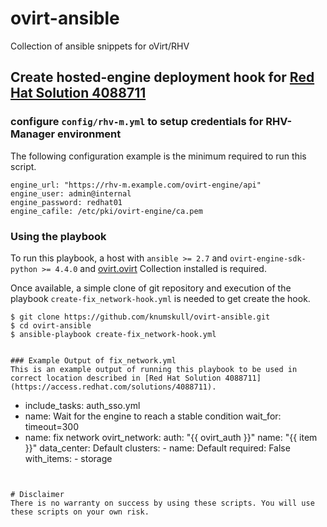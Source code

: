 # ovirt-ansible
Collection of ansible snippets for oVirt/RHV


## Create hosted-engine deployment hook for [Red Hat Solution 4088711](https://access.redhat.com/solutions/4088711)

### configure `config/rhv-m.yml` to setup credentials for RHV-Manager environment
The following configuration example is the minimum required to run this script.

```
engine_url: "https://rhv-m.example.com/ovirt-engine/api"
engine_user: admin@internal
engine_password: redhat01
engine_cafile: /etc/pki/ovirt-engine/ca.pem
```

### Using the playbook
To run this playbook, a host with `ansible >= 2.7` and `ovirt-engine-sdk-python >= 4.4.0` and [ovirt.ovirt](https://galaxy.ansible.com/ovirt/ovirt) Collection installed is required. 

Once available, a simple clone of git repository and execution of the playbook `create-fix_network-hook.yml` is needed to get create the hook.

```
$ git clone https://github.com/knumskull/ovirt-ansible.git
$ cd ovirt-ansible
$ ansible-playbook create-fix_network-hook.yml


### Example Output of fix_network.yml
This is an example output of running this playbook to be used in correct location described in [Red Hat Solution 4088711](https://access.redhat.com/solutions/4088711).

```
- include_tasks: auth_sso.yml
- name: Wait for the engine to reach a stable condition
  wait_for: timeout=300
- name: fix network
  ovirt_network:
     auth: "{{ ovirt_auth }}"
     name: "{{ item }}"
     data_center: Default
     clusters:
        - name: Default
          required: False
  with_items:
       - storage
 ```


# Disclaimer
There is no warranty on success by using these scripts. You will use these scripts on your own risk.
